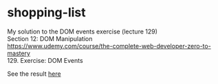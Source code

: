 # shopping-list
My solution to the DOM events exercise (lecture 129)  
Section 12: DOM Manipulation  
https://www.udemy.com/course/the-complete-web-developer-zero-to-mastery  
129. Exercise: DOM Events  

See the result [here](https://www.google.com "Shopping List")
